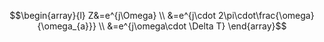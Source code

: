 $$\begin{array}{l}
Z&=e^{j\Omega} \\
&=e^{j\cdot 2\pi\cdot\frac{\omega}{\omega_{a}}} \\
&=e^{j\omega\cdot \Delta T} 
\end{array}$$ 
